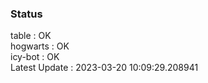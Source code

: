### Status


table : OK  
hogwarts : OK  
icy-bot : OK  
Latest Update : 2023-03-20 10:09:29.208941

